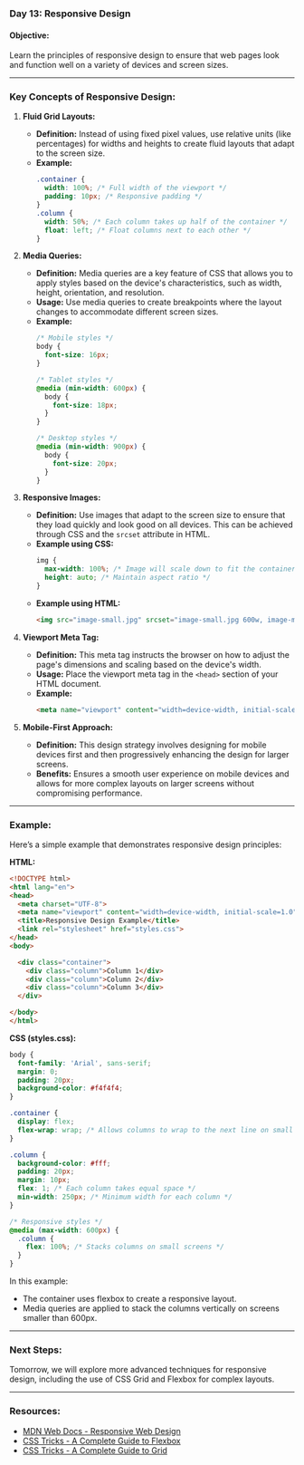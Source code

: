 ### Day 13: Responsive Design

#### **Objective:**
Learn the principles of responsive design to ensure that web pages look and function well on a variety of devices and screen sizes.

---

### **Key Concepts of Responsive Design:**

1. **Fluid Grid Layouts:**
   - **Definition:** Instead of using fixed pixel values, use relative units (like percentages) for widths and heights to create fluid layouts that adapt to the screen size.
   - **Example:**
     ```css
     .container {
       width: 100%; /* Full width of the viewport */
       padding: 10px; /* Responsive padding */
     }
     .column {
       width: 50%; /* Each column takes up half of the container */
       float: left; /* Float columns next to each other */
     }
     ```

2. **Media Queries:**
   - **Definition:** Media queries are a key feature of CSS that allows you to apply styles based on the device's characteristics, such as width, height, orientation, and resolution.
   - **Usage:** Use media queries to create breakpoints where the layout changes to accommodate different screen sizes.
   - **Example:**
     ```css
     /* Mobile styles */
     body {
       font-size: 16px;
     }

     /* Tablet styles */
     @media (min-width: 600px) {
       body {
         font-size: 18px;
       }
     }

     /* Desktop styles */
     @media (min-width: 900px) {
       body {
         font-size: 20px;
       }
     }
     ```

3. **Responsive Images:**
   - **Definition:** Use images that adapt to the screen size to ensure that they load quickly and look good on all devices. This can be achieved through CSS and the `srcset` attribute in HTML.
   - **Example using CSS:**
     ```css
     img {
       max-width: 100%; /* Image will scale down to fit the container */
       height: auto; /* Maintain aspect ratio */
     }
     ```
   - **Example using HTML:**
     ```html
     <img src="image-small.jpg" srcset="image-small.jpg 600w, image-medium.jpg 900w, image-large.jpg 1200w" alt="Responsive Image">
     ```

4. **Viewport Meta Tag:**
   - **Definition:** This meta tag instructs the browser on how to adjust the page's dimensions and scaling based on the device's width.
   - **Usage:** Place the viewport meta tag in the `<head>` section of your HTML document.
   - **Example:**
     ```html
     <meta name="viewport" content="width=device-width, initial-scale=1.0">
     ```

5. **Mobile-First Approach:**
   - **Definition:** This design strategy involves designing for mobile devices first and then progressively enhancing the design for larger screens.
   - **Benefits:** Ensures a smooth user experience on mobile devices and allows for more complex layouts on larger screens without compromising performance.

---

### **Example:**

Here’s a simple example that demonstrates responsive design principles:

**HTML:**
```html
<!DOCTYPE html>
<html lang="en">
<head>
  <meta charset="UTF-8">
  <meta name="viewport" content="width=device-width, initial-scale=1.0">
  <title>Responsive Design Example</title>
  <link rel="stylesheet" href="styles.css">
</head>
<body>

  <div class="container">
    <div class="column">Column 1</div>
    <div class="column">Column 2</div>
    <div class="column">Column 3</div>
  </div>

</body>
</html>
```

**CSS (styles.css):**
```css
body {
  font-family: 'Arial', sans-serif;
  margin: 0;
  padding: 20px;
  background-color: #f4f4f4;
}

.container {
  display: flex;
  flex-wrap: wrap; /* Allows columns to wrap to the next line on small screens */
}

.column {
  background-color: #fff;
  padding: 20px;
  margin: 10px;
  flex: 1; /* Each column takes equal space */
  min-width: 250px; /* Minimum width for each column */
}

/* Responsive styles */
@media (max-width: 600px) {
  .column {
    flex: 100%; /* Stacks columns on small screens */
  }
}
```

In this example:
- The container uses flexbox to create a responsive layout.
- Media queries are applied to stack the columns vertically on screens smaller than 600px.

---

### **Next Steps:**
Tomorrow, we will explore more advanced techniques for responsive design, including the use of CSS Grid and Flexbox for complex layouts.

---

### **Resources:**
- [MDN Web Docs - Responsive Web Design](https://developer.mozilla.org/en-US/docs/Learn/CSS/Building_blocks/Responsive_web_design)
- [CSS Tricks - A Complete Guide to Flexbox](https://css-tricks.com/snippets/css/a-guide-to-flexbox/)
- [CSS Tricks - A Complete Guide to Grid](https://css-tricks.com/snippets/css/complete-guide-grid/)